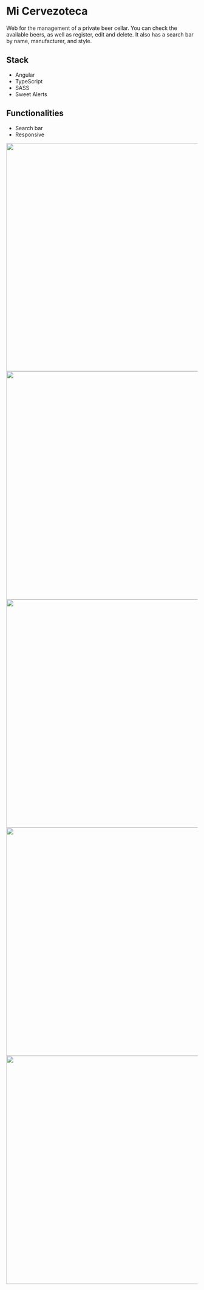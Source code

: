 <h1 align="left"> Mi Cervezoteca </h1>


Web for the management of a private beer cellar. You can check the available beers, as well as register, edit and delete. It also has a search bar by name, manufacturer, and style.


## Stack

* Angular
* TypeScript
* SASS
* Sweet Alerts

## Functionalities

* Search bar
* Responsive

<img src="https://user-images.githubusercontent.com/100095345/188904930-34836d1c-e061-4159-96ce-b578c01b8522.png" width="600" />
<img src="https://user-images.githubusercontent.com/100095345/188905091-971adfd5-2023-4ad4-bbfc-b74d743b6a48.png" width="600" />
<img src="https://user-images.githubusercontent.com/100095345/188905128-fd0fdd7b-9a84-46df-8463-6c82d44d83f1.png" width="600" />
<img src="https://user-images.githubusercontent.com/100095345/188905199-610c9ac8-f354-40db-a3e9-37b4052901ea.png" width="600" />
<img src="https://user-images.githubusercontent.com/100095345/188905214-7ec68b90-c2b5-4ace-9cc0-5afeced48e4b.png" width="600" />
